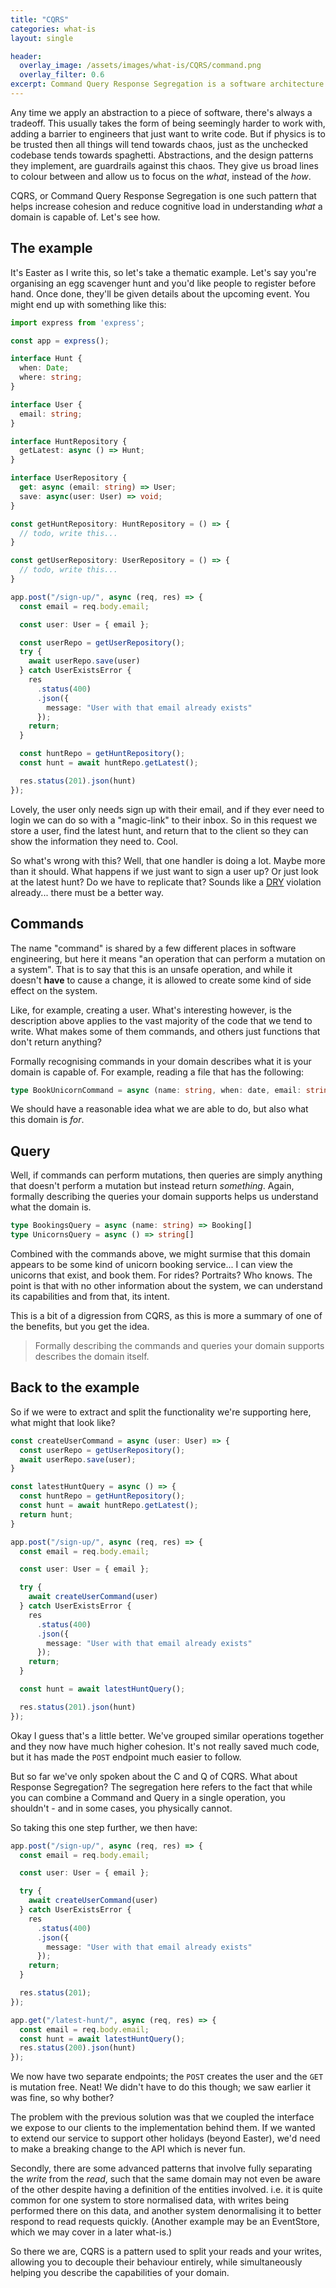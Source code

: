 ```yaml
---
title: "CQRS"
categories: what-is
layout: single

header:
  overlay_image: /assets/images/what-is/CQRS/command.png
  overlay_filter: 0.6
excerpt: Command Query Response Segregation is a software architecture pattern that splits responsibility of reads and writes on a system, unlocking advanced patterns and improving service decomposition.
---
```


Any time we apply an abstraction to a piece of software, there's always a tradeoff. This usually takes the form of being seemingly harder to work with, adding a barrier to engineers that just want to write code. But if physics is to be trusted then all things will tend towards chaos, just as the unchecked codebase tends towards spaghetti. Abstractions, and the design patterns they implement, are guardrails against this chaos. They give us broad lines to colour between and allow us to focus on the _what_, instead of the _how_.

CQRS, or Command Query Response Segregation is one such pattern that helps increase cohesion and reduce cognitive load in understanding _what_ a domain is capable of. Let's see how.

## The example

It's Easter as I write this, so let's take a thematic example. Let's say you're organising an egg scavenger hunt and you'd like people to register before hand. Once done, they'll be given details about the upcoming event. You might end up with something like this:

```typescript
import express from 'express';

const app = express();

interface Hunt {
  when: Date;
  where: string;
}

interface User {
  email: string;
}

interface HuntRepository {
  getLatest: async () => Hunt;
}

interface UserRepository {
  get: async (email: string) => User;
  save: async(user: User) => void;
}

const getHuntRepository: HuntRepository = () => {
  // todo, write this...
}

const getUserRepository: UserRepository = () => {
  // todo, write this...
}

app.post("/sign-up/", async (req, res) => {
  const email = req.body.email;

  const user: User = { email };

  const userRepo = getUserRepository();
  try {
    await userRepo.save(user)
  } catch UserExistsError {
    res
      .status(400)
      .json({
        message: "User with that email already exists"
      });
    return;
  }

  const huntRepo = getHuntRepository();
  const hunt = await huntRepo.getLatest();

  res.status(201).json(hunt)
});
```

Lovely, the user only needs sign up with their email, and if they ever need to login we can do so with a "magic-link" to their inbox. So in this request we store a user, find the latest hunt, and return that to the client so they can show the information they need to. Cool.

So what's wrong with this? Well, that one handler is doing a lot. Maybe more than it should. What happens if we just want to sign a user up? Or just look at the latest hunt? Do we have to replicate that? Sounds like a [DRY](https://en.wikipedia.org/wiki/Don%27t_repeat_yourself) violation already... there must be a better way.

## Commands

The name "command" is shared by a few different places in software engineering, but here it means "an operation that can perform a mutation on a system". That is to say that this is an unsafe operation, and while it doesn't **have** to cause a change, it is allowed to create some kind of side effect on the system.

Like, for example, creating a user. What's interesting however, is the description above applies to the vast majority of the code that we tend to write. What makes some of them commands, and others just functions that don't return anything?

Formally recognising commands in your domain describes what it is your domain is capable of. For example, reading a file that has the following:

```typescript
type BookUnicornCommand = async (name: string, when: date, email: string) => void;
```

We should have a reasonable idea what we are able to do, but also what this domain is _for_.


## Query

Well, if commands can perform mutations, then queries are simply anything that doesn't perform a mutation but instead return _something_. Again, formally describing the queries your domain supports helps us understand what the domain is.

```typescript
type BookingsQuery = async (name: string) => Booking[]
type UnicornsQuery = async () => string[]
```

Combined with the commands above, we might surmise that this domain appears to be some kind of unicorn booking service... I can view the unicorns that exist, and book them. For rides? Portraits? Who knows. The point is that with no other information about the system, we can understand its capabilities and from that, its intent.

This is a bit of a digression from CQRS, as this is more a summary of one of the benefits, but you get the idea.

> Formally describing the commands and queries your domain supports describes the domain itself.

## Back to the example

So if we were to extract and split the functionality we're supporting here, what might that look like?


```typescript
const createUserCommand = async (user: User) => {
  const userRepo = getUserRepository();
  await userRepo.save(user);
}

const latestHuntQuery = async () => {
  const huntRepo = getHuntRepository();
  const hunt = await huntRepo.getLatest();
  return hunt;
}

app.post("/sign-up/", async (req, res) => {
  const email = req.body.email;

  const user: User = { email };

  try {
    await createUserCommand(user)
  } catch UserExistsError {
    res
      .status(400)
      .json({
        message: "User with that email already exists"
      });
    return;
  }

  const hunt = await latestHuntQuery();

  res.status(201).json(hunt)
});
```

Okay I guess that's a little better. We've grouped similar operations together and they now have much higher cohesion. It's not really saved much code, but it has made the `POST` endpoint much easier to follow.

But so far we've only spoken about the C and Q of CQRS. What about Response Segregation? The segregation here refers to the fact that while you can combine a Command and Query in a single operation, you shouldn't - and in some cases, you physically cannot.

So taking this one step further, we then have:

```typescript
app.post("/sign-up/", async (req, res) => {
  const email = req.body.email;

  const user: User = { email };

  try {
    await createUserCommand(user)
  } catch UserExistsError {
    res
      .status(400)
      .json({
        message: "User with that email already exists"
      });
    return;
  }

  res.status(201);
});

app.get("/latest-hunt/", async (req, res) => {
  const email = req.body.email;
  const hunt = await latestHuntQuery();
  res.status(200).json(hunt)
});
```

We now have two separate endpoints; the `POST` creates the user and the `GET` is mutation free. Neat! We didn't have to do this though; we saw earlier it was fine, so why bother?

The problem with the previous solution was that we coupled the interface we expose to our clients to the implementation behind them. If we wanted to extend our service to support other holidays (beyond Easter), we'd need to make a breaking change to the API which is never fun.

Secondly, there are some advanced patterns that involve fully separating the _write_ from the _read_, such that the same domain may not even be aware of the other despite having a definition of the entities involved. i.e. it is quite common for one system to store normalised data, with writes being performed there on this data, and another system denormalising it to better respond to read requests quickly. (Another example may be an EventStore, which we may cover in a later what-is.)

So there we are, CQRS is a pattern used to split your reads and your writes, allowing you to decouple their behaviour entirely, while simultaneously helping you describe the capabilities of your domain.
